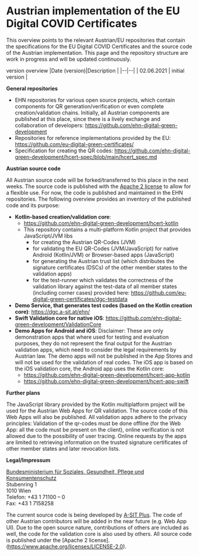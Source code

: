 

# Austrian implementation of the EU Digital COVID Certificates

This overview points to the relevant Austrian/EU repositories that contain the specifications for the EU Digital COVID Certificates and the source code of the Austrian implementation. This page and the repository structure are work in progress and will be updated continuously.

version overview
|Date (version)|Description |
|--|--|
| 02.06.2021 | initial version |


**General repositories**

* EHN repositories for various open source projects, which contain components for QR generation/verification or even complete creation/validation chains. Initially, all Austrian components are published at this place, since there is a lively exchange and collaboration of developers: https://github.com/ehn-digital-green-development
* Repositories for reference implementations provided by the EU: https://github.com/eu-digital-green-certificates/
* Specification for creating the QR codes: https://github.com/ehn-digital-green-development/hcert-spec/blob/main/hcert_spec.md

**Austrian source code**

All Austrian source code will be forked/transferred to this place in the next weeks. The source code is published with the [Apache 2 license](https://www.apache.org/licenses/LICENSE-2.0) to allow for a flexible use. For now, the code is published and maintained in the EHN repositories. The following overview provides an inventory of the published code and its purpose:

* **Kotlin-based creation/validation core**: 
	* https://github.com/ehn-digital-green-development/hcert-kotlin
	* This repository contains a multi-platform Kotlin project that provides JavaScript/JVM libs
		* for creating the Austrian QR-Codes (JVM)
		* for validating the EU QR-Codes (JVM/JavaScript) for native Android (Kotlin/JVM) or Browser-based apps (JavaScript)
        * for generating the Austrian trust list (which distributes the signature certificates (DSCs) of the other member states to the validation apps)
        * for the test-runner which validates the correctness of the validation library against the test-data of all member states (including corner cases) provided here: https://github.com/eu-digital-green-certificates/dgc-testdata 
*   **Demo Service, that generates test codes (based on the Kotlin creation core)**: https://dgc.a-sit.at/ehn/
*   **Swift Validation core for native iOS**: https://github.com/ehn-digital-green-development/ValidationCore
*   **Demo Apps for Android and iOS**: Disclaimer: These are only demonstration apps that where used for testing and evaluation purposes, they do not represent the final output for the Austrian validation apps, which need to consider the legal requirements by Austrian law. The demo apps will not be published in the App Stores and will not be used for the validation of real codes. The iOS app is based on the iOS validation core, the Android app uses the Kotlin core:
	* https://github.com/ehn-digital-green-development/hcert-app-kotlin
	* https://github.com/ehn-digital-green-development/hcert-app-swift

**Further plans**

The JavaScript library provided by the Kotlin multiplatform project will be used for the Austrian Web Apps for QR validation. The source code of this Web Apps will also be published. All validation apps adhere to the privacy principles: Validation of the qr-codes must be done offline (for the Web App: all the code must be present on the client), online verification is not allowed due to the possibility of user tracing. Online requests by the apps are limited to retrieving information on the trusted signature certificates of other member states and later revocation lists.

**Legal/Impressum**

[Bundesministerium für Soziales, Gesundheit, Pflege und Konsumentenschutz](https://www.sozialministerium.at/)  
Stubenring 1  
1010 Wien  
Telefon: +43 1 71100 – 0  
Fax: +43 1 7158258  

The current source code is being developed by [A-SIT Plus](https://www.a-sit.at/kooperationen/a-sit-plus/). The code of other Austrian contributors will be added in the near future (e.g. Web App UI). Due to the open source nature, contributions of others are included as well, the code for the validation core is also used by others. All source code is published under the [Apache 2 license].(https://www.apache.org/licenses/LICENSE-2.0). 
